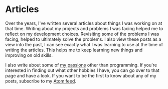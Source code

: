 # Articles

Over the years, I've written several articles about things I was working on at that time. 
Writing about my projects and problems I was facing helped me to reflect on my development choices. 
Revisiting some of the problems I was facing, helped to ultimately solve the problems. 
I also view these posts as a view into the past, I can see exactly what I was learning to use at the 
time of writing the articles. This helps me to keep learning new things and improving on old skills.

I also write about some of 
<a href="/passions" class="link link--underline">my passions</a> 
other than programming. If you're interested in finding out what other hobbies I have, 
you can go over to that page and have a look. 
If you want to be the first to know about any of my posts, subscribe to my 
<a href="https://roelofjanelsinga.com/feed" target="_blank" class="link link--underline">Atom feed</a>.
